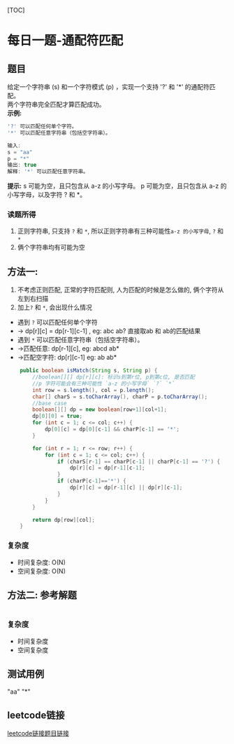 [TOC]

# 每日一题-通配符匹配

## 题目
给定一个字符串 (s) 和一个字符模式 (p) ，实现一个支持 '?' 和 '*' 的通配符匹配。  
两个字符串完全匹配才算匹配成功。  
**示例:**  
```java
'?' 可以匹配任何单个字符。
'*' 可以匹配任意字符串（包括空字符串）。

输入:
s = "aa"
p = "*"
输出: true
解释: '*' 可以匹配任意字符串。
```

**提示:**
s 可能为空，且只包含从 a-z 的小写字母。
p 可能为空，且只包含从 a-z 的小写字母，以及字符 ? 和 *。

### 读题所得
1. 正则字符串, 只支持 `?` 和 `*`, 所以正则字符串有三种可能性`a-z 的小写字母`, `?` 和 `*`
2. 俩个字符串均有可能为空

## 方法一:
1. 不考虑正则匹配, 正常的字符匹配则, 人为匹配的时候是怎么做的, 俩个字符从左到右扫描
2. 加上`?` 和 `*`, 会出现什么情况
  * 遇到 `?` 可以匹配任何单个字符
  * -> dp[r][c] = dp[r-1][c-1] , eg: abc ab?  直接取ab 和 ab的匹配结果
  * 遇到 `*` 可以匹配任意字符串（包括空字符串）。
  * ->匹配任意:  dp[r-1][c],  eg: abcd ab*
  * ->匹配空字符:  dp[r][c-1]  eg: ab ab*
```java
    public boolean isMatch(String s, String p) {
        //boolean[][] dp[r][c]: 标识s到第r位, p到第c位, 是否匹配
        //p 字符可能会有三种可能性 `a-z 的小写字母` `?` `*`
        int row = s.length(), col = p.length();
        char[] charS = s.toCharArray(), charP = p.toCharArray();
        //base case
        boolean[][] dp = new boolean[row+1][col+1];
        dp[0][0] = true;
        for (int c = 1; c <= col; c++) {
            dp[0][c] = dp[0][c-1] && charP[c-1] == '*';
        }

        for (int r = 1; r <= row; r++) {
            for (int c = 1; c <= col; c++) {
                if (charS[r-1] == charP[c-1] || charP[c-1] == '?') {
                    dp[r][c] = dp[r-1][c-1];
                }
                if (charP[c-1]=='*') {
                    dp[r][c] = dp[r-1][c] || dp[r][c-1];
                }
            }
        }

        return dp[row][col];
    }
```
### 复杂度
* 时间复杂度: O(N)
* 空间复杂度: O(N)

## 方法二: 参考解题
```java

```
### 复杂度
* 时间复杂度
* 空间复杂度

## 测试用例
"aa" "*"  

## leetcode链接
[leetcode链接题目链接](https://leetcode-cn.com/problems/wildcard-matching/)  